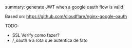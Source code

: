 

summary: generate JWT when a google oauth flow is valid


Based on: https://github.com/cloudflare/nginx-google-oauth

TODO: 
- SSL Verify como fazer?
- /_oauth é a rota que autentica de fato
